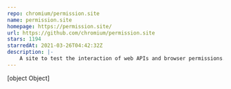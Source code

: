 ```yaml
---
repo: chromium/permission.site
name: permission.site
homepage: https://permission.site/
url: https://github.com/chromium/permission.site
stars: 1194
starredAt: 2021-03-26T04:42:32Z
description: |-
    A site to test the interaction of web APIs and browser permissions.
---
```


[object Object]
